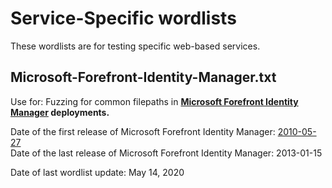 # Service-Specific wordlists

These wordlists are for testing specific web-based services.

## Microsoft-Forefront-Identity-Manager.txt
Use for: Fuzzing for common filepaths in **[Microsoft Forefront Identity Manager](https://learn.microsoft.com/en-us/previous-versions/windows/desktop/forefront-2010/ee652374(v=vs.100)) deployments.**

Date of the first release of Microsoft Forefront Identity Manager: [2010-05-27](https://learn.microsoft.com/en-us/lifecycle/products/?terms=forefront%20identity)    
Date of the last release of Microsoft Forefront Identity Manager: 2013-01-15

Date of last wordlist update: May 14, 2020